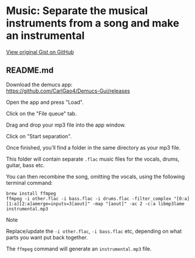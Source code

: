 # Music: Separate the musical instruments from a song and make an instrumental

[View original Gist on GitHub](https://gist.github.com/Integralist/d076e8108f216c109d14a349e65ce490)

## README.md

Download the demucs app:  
https://github.com/CarlGao4/Demucs-Gui/releases

Open the app and press "Load".

Click on the "File queue" tab.

Drag and drop your mp3 file into the app window.

Click on "Start separation".

Once finished, you'll find a folder in the same directory as your mp3 file.

This folder will contain separate `.flac` music files for the vocals, drums, guitar, bass etc.

You can then recombine the song, omitting the vocals, using the following terminal command:

```
brew install ffmpeg
ffmpeg -i other.flac -i bass.flac -i drums.flac -filter_complex "[0:a][1:a][2:a]amerge=inputs=3[aout]" -map "[aout]" -ac 2 -c:a libmp3lame instrumental.mp3
```

> [!NOTE]
> Replace/update the `-i other.flac`, `-i bass.flac` etc, depending on what parts you want put back together.

The `ffmpeg` command will generate an `instrumental.mp3` file.


